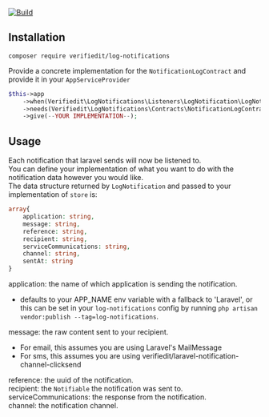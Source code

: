 [![Build](https://github.com/verifiedit/log-notifications/actions/workflows/build.yml/badge.svg)](https://github.com/verifiedit/log-notifications/actions/workflows/build.yml)

## Installation

```composer require verifiedit/log-notifications```

Provide a concrete implementation for the ```NotificationLogContract``` and provide it in your ```AppServiceProvider```

```php
$this->app
    ->when(Verifiedit\LogNotifications\Listeners\LogNotification\LogNotification::class)
    ->needs(Verifiedit\LogNotifications\Contracts\NotificationLogContract::class)
    ->give(--YOUR IMPLEMENTATION--);
```

## Usage

Each notification that laravel sends will now be listened to.  
You can define your implementation of what you want to do with the notification data however you would like.  
The data structure returned by ```LogNotification``` and passed to your implementation of ```store``` is:
```php
array{
    application: string,
    message: string,
    reference: string,
    recipient: string,
    serviceCommunications: string,
    channel: string,
    sentAt: string
}
```

application: the name of which application is sending the notification.  
- defaults to your APP_NAME env variable with a fallback to 'Laravel', or this can be set in your ```log-notifications``` config by running ```php artisan vendor:publish --tag=log-notifications```. 

message: the raw content sent to your recipient.
- For email, this assumes you are using Laravel's MailMessage
- For sms, this assumes you are using verifiedit/laravel-notification-channel-clicksend

reference: the uuid of the notification.  
recipient: the ```Notifiable``` the notification was sent to.  
serviceCommunications: the response from the notification.  
channel: the notification channel.  